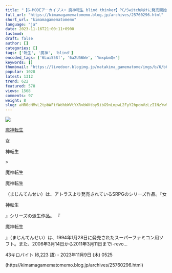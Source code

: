 ```yaml
---
title: "【G-MODEアーカイブス+ 魔神転生 blind thinker】PC/Switch向けに発売開始。携帯電話向け『魔神転生』シリーズの外伝作品 "
full_url: "https://kimamagamematomemo.blog.jp/archives/25760296.html"
short_url: "kimamagamematomemo"
language: "ja"
date: 2023-11-16T21:00:11+0900
lastmod: 
draft: false
author: []
categories: []
tags: ['転生', '魔神', 'blind']
encoded_tags: ['6Lui55Sf', '6a2U56We', 'YmxpbmQ=']
keywords: []
thumbnail: "https://livedoor.blogimg.jp/matakima_gamematome/imgs/b/6/b6c49042.jpg"
popular: 1028
latest: 1312
trend: 622
featured: 578
views: 1568
comments: 97
weight: 8
slug: aHR0cHMvL2tpbWFtYWdhbWVtYXRvbWVtby5ibG9nLmpwL2FyY2hpdmVzLzI1NzYwMjk2Lmh0bWw=
---
```


![](https://livedoor.blogimg.jp/matakima_gamematome/imgs/b/6/b6c49042.jpg)

<div><a target='_blank' href='https//ja.wikipedia.org/wiki/%E9%AD%94%E7%A5%9E%E8%BB%A2%E7%94%9F' title='魔神転生'><p>魔神転生</p></a> <p class='searchresult'>女<p>神転生</p> > <p>魔神転生</p> <p>魔神転生</p>（まじんてんせい）は、アトラスより発売されているSRPGのシリーズ作品。『女<p>神転生</p>』シリーズの派生作品。 『<p>魔神転生</p>』（まじんてんせい）は、1994年1月28日に発売されたスーパーファミコン用ソフト。また、2006年3月14日から2011年3月11日までi-revo…</p> <p class='mw-search-result-data'>43キロバイト (6,223 語) - 2023年11月9日 (木) 0525</p></div>

(https//kimamagamematomemo.blog.jp/archives/25760296.html)

